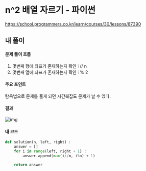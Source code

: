 # n^2 배열 자르기 - 파이썬

https://school.programmers.co.kr/learn/courses/30/lessons/87390



## 내 풀이

#### 문제 풀이 흐름

1. 몇번째 행에 좌표가 존재하는지 확인 i // n
2. 몇번째 열에 좌표가 존재하는지 확인 i % 2



#### 주요 포인트

탐욕법으로 문제를 풀게 되면 시간복잡도 문제가 날 수 있다.



#### 결과

![img](https://postfiles.pstatic.net/MjAyNTAzMDZfMTQ4/MDAxNzQxMjU2ODQzMDU5.zWFX4aDPyhPeACrDab0eaS35h6A_JUhEFX75JvL_mMYg.a0J8Y41Omq77afAL3s7nOmv4hH0DbXGQh_jOX0dgbRsg.PNG/image.png?type=w773)



#### 내 코드

```python
def solution(n, left, right) :
    answer = []
    for i in range(left, right + 1) :
        answer.append(max(i//n, i%n) + 1)

    return answer
```


